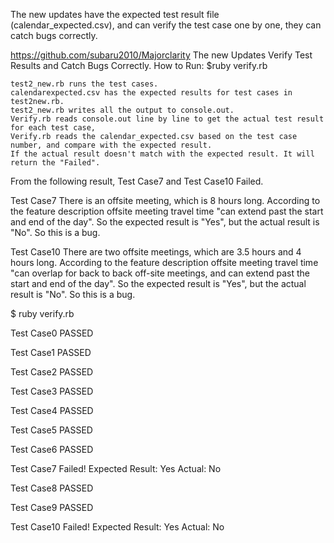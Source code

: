 The new updates have the expected test result file (calendar_expected.csv), and can verify the test case one by one,
they can catch bugs correctly.

https://github.com/subaru2010/Majorclarity
The new Updates Verify Test Results and Catch Bugs Correctly.
How to Run:
$ruby verify.rb

    test2_new.rb runs the test cases.
    calendarexpected.csv has the expected results for test cases in test2new.rb.
    test2_new.rb writes all the output to console.out.
    Verify.rb reads console.out line by line to get the actual test result for each test case,     
	Verify.rb reads the calendar_expected.csv based on the test case number, and compare with the expected result.     
	If the actual result doesn't match with the expected result. It will return the "Failed".

From the following result, Test Case7 and Test Case10 Failed.

Test Case7 There is an offsite meeting, which is 8 hours long. According to the feature description offsite meeting travel time "can extend past the start and end of the day". So the expected result is "Yes", but the actual result is "No". So this is a bug.

Test Case10 There are two offsite meetings, which are 3.5 hours and 4 hours long. According to the feature description offsite meeting travel time "can overlap for back to back off-site meetings, and can extend past the start and end of the day". So the expected result is "Yes", but the actual result is "No". So this is a bug.
 
$ ruby verify.rb

Test Case0 PASSED

Test Case1 PASSED

Test Case2 PASSED

Test Case3 PASSED

Test Case4 PASSED

Test Case5 PASSED

Test Case6 PASSED

Test Case7 Failed! Expected Result: Yes Actual: No

Test Case8 PASSED

Test Case9 PASSED

Test Case10 Failed! Expected Result: Yes Actual: No
